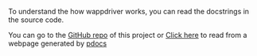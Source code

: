 To understand the how wappdriver works,  you can read the docstrings in the source code.

You can go to the  [GitHub repo](https://github.com/aahnik/wappdriver) of this project  or  [Click here](https://aahnik.github.io/wappdriver/dev/wappdriver/) to read from a webpage generated by [pdocs](https://pdoc3.github.io/pdoc/)
